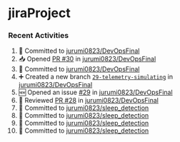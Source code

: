 # jiraProject

### Recent Activities
<!--START_SECTION:activity-->
1. 📝 Committed to [jurumi0823/DevOpsFinal](https://github.com/jurumi0823/DevOpsFinal/commit/7f7cc4c86b556190bccaead5dbf6ebba44baf349)
2. 📥 Opened [PR #30](https://github.com/jurumi0823/DevOpsFinal/pull/30) in [jurumi0823/DevOpsFinal](https://github.com/jurumi0823/DevOpsFinal)
3. 📝 Committed to [jurumi0823/DevOpsFinal](https://github.com/jurumi0823/DevOpsFinal/commit/62a5c513519d8320b96261620c7248191f90d02b)
4. ➕ Created a new branch [`29-telemetry-simulating`](https://github.com/jurumi0823/DevOpsFinal/tree/29-telemetry-simulating) in [jurumi0823/DevOpsFinal](https://github.com/jurumi0823/DevOpsFinal)
5. 🆕 Opened an issue [#29](https://github.com/jurumi0823/DevOpsFinal/issues/29) in [jurumi0823/DevOpsFinal](https://github.com/jurumi0823/DevOpsFinal)
6. 🔎 Reviewed [PR #28](https://github.com/jurumi0823/DevOpsFinal/pull/28) in [jurumi0823/DevOpsFinal](https://github.com/jurumi0823/DevOpsFinal)
7. 📝 Committed to [jurumi0823/sleep_detection](https://github.com/jurumi0823/sleep_detection/commit/661409b2a9b511d70767543e08cd2fef48a65e55)
8. 📝 Committed to [jurumi0823/sleep_detection](https://github.com/jurumi0823/sleep_detection/commit/18a5418ab3adf49384aeace6b370c072e54a8ec7)
9. 📝 Committed to [jurumi0823/sleep_detection](https://github.com/jurumi0823/sleep_detection/commit/17a5bb11baf428012678046c89ee8fc26440669e)
10. 📝 Committed to [jurumi0823/sleep_detection](https://github.com/jurumi0823/sleep_detection/commit/37392eaee2359e7d3d43eee7b484b58faa737643)
<!--END_SECTION:activity-->
